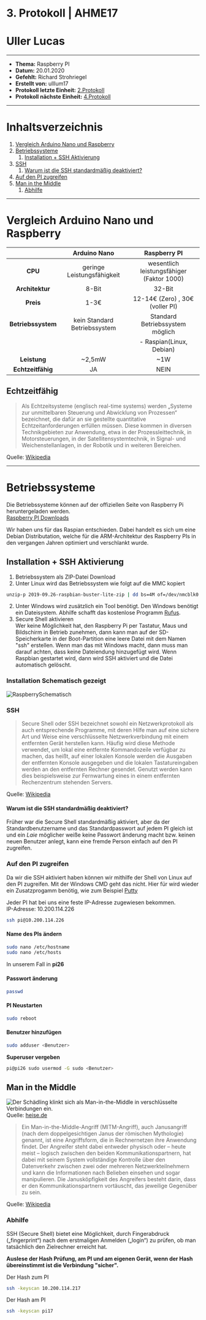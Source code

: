 # 3. Protokoll | AHME17
# Uller Lucas
--------------------------------------------------------------------------
* **Thema:** Raspberry PI
* **Datum:** 20.01.2020
* **Gefehlt:** Richard Strohriegel
* **Erstellt von:** ulllum17
* **Protokoll letzte Einheit:** [2.Protokoll](https://github.com/HTLMechatronics/m17-3ahme-la1-sx/blob/ulllum17/ulllum17/protokolle/protokoll-2_2019-10-14_ulllum17.md) 
* **Protokoll nächste Einheit:** [4.Protokoll](https://github.com/HTLMechatronics/m17-3ahme-la1-sx/blob/ulllum17/ulllum17/protokolle/protokoll-4_2020_01_27_ulllum17.md)
--------------------------------------------------------------------------
# Inhaltsverzeichnis
1. [Vergleich Arduino Nano und Raspberry](#vergleich-arduino-nano-und-raspberry)    
1. [Betriebssysteme](#betriebssysteme)    
   1. [Installation + SSH Aktivierung](#installation--ssh-aktivierung)    
1. [SSH](#ssh)    
   1. [Warum ist die SSH standardmäßig deaktiviert?](#warum-ist-die-ssh-standardmäßig-deaktiviert)   
1. [Auf den PI zugreifen](#auf-den-pi-zugreifen)   
1. [Man in the Middle](#man-in-the-middle)    
   1. [Abhilfe](#abhilfe)   

--------------------------------------------------------------------------

# Vergleich Arduino Nano und Raspberry

|     | **Arduino Nano** | **Raspberry PI** | 
|:-----:|:--------------:|:--------------:|
| **CPU** |geringe Leistungsfähigkeit| wesentlich leistungsfähiger (Faktor 1000)|
|**Architektur**|8-Bit|32-Bit|
|**Preis**| 1-3€                     |  12-14€ (Zero) , 30€ (voller PI)|
|**Betriebssystem**| kein Standard Betriebssystem| Standard Betriebssystem möglich|
| | |- Raspian(Linux, Debian)|
|**Leistung**|~2,5mW|~1W|
|**Echtzeitfähig**|JA|NEIN|

## Echtzeitfähig 
>Als Echtzeitsysteme (englisch real-time systems) werden „Systeme zur unmittelbaren Steuerung und Abwicklung von Prozessen“ bezeichnet, die dafür an sie gestellte quantitative Echtzeitanforderungen erfüllen müssen. Diese kommen in diversen Technikgebieten zur Anwendung, etwa in der Prozessleittechnik, in Motorsteuerungen, in der Satellitensystemtechnik, in Signal- und Weichenstellanlagen, in der Robotik und in weiteren Bereichen.

Quelle: [Wikipedia](https://de.wikipedia.org/wiki/Echtzeitsystem)

--------------------------------------------------------------------------
# Betriebssysteme

Die Betriebssysteme können auf der offiziellen Seite von Raspberry Pi heruntergeladen werden.   
[Raspberry PI Downloads](https://raspberrypi.org/downloads)

Wir haben uns für das Raspian entschieden. Dabei handelt es sich um eine Debian Distributation, welche für die ARM-Architektur des Raspberry PIs in den vergangen Jahren optimiert und verschlankt wurde.

## Installation + SSH Aktivierung

1. Betriebssystem als ZIP-Datei Download
1. Unter Linux wird das Betriebssystem wie folgt auf die MMC kopiert

````bash
unzip-p 2019-09.26-raspbian-buster-lite-zip | dd bs=4M of=/dev/nmcblk0
````
2. Unter Windows wird zusätzlich ein Tool benötigt. Den Windows benötigt ein Dateisystem. Abhilfe schafft das kostenlose Programm [Rufus](https://rufus.ie/).
1. Secure Shell aktivieren   
Wer keine Möglichkeit hat, den Raspberry Pi per Tastatur, Maus und Bildschirm in Betrieb zunehmen, dann kann man auf der SD-Speicherkarte in der Boot-Partition eine leere Datei mit dem Namen "ssh" erstellen. Wenn man das mit Windows macht, dann muss man darauf achten, dass keine Dateiendung hinzugefügt wird.
Wenn Raspbian gestartet wird, dann wird SSH aktiviert und die Datei automatisch gelöscht.

### Installation Schematisch gezeigt

![RaspberrySchematisch](https://user-images.githubusercontent.com/55395678/73013794-4753cc00-3e19-11ea-9a84-21c90a1883c3.png)

### SSH
>Secure Shell oder SSH bezeichnet sowohl ein Netzwerkprotokoll als auch entsprechende Programme, mit deren Hilfe man auf eine sichere Art und Weise eine verschlüsselte Netzwerkverbindung mit einem entfernten Gerät herstellen kann. Häufig wird diese Methode verwendet, um lokal eine entfernte Kommandozeile verfügbar zu machen, das heißt, auf einer lokalen Konsole werden die Ausgaben der entfernten Konsole ausgegeben und die lokalen Tastatureingaben werden an den entfernten Rechner gesendet. Genutzt werden kann dies beispielsweise zur Fernwartung eines in einem entfernten Rechenzentrum stehenden Servers.  

Quelle: [Wikipedia](https://de.wikipedia.org/wiki/Secure_Shell)

#### Warum ist die SSH standardmäßig deaktiviert? 
Früher war die Secure Shell standardmäßig aktiviert, aber da der Standardbenutzername und das Standardpasswort auf jedem PI gleich ist und ein *Laie* möglicher weiße keine Passwort änderung macht bzw. keinen neuen Benutzer anlegt, kann eine fremde Person einfach auf den PI zugreifen.

### Auf den PI zugreifen

Da wir die SSH aktiviert haben können wir mithilfe der Shell von Linux auf den PI zugreifen. Mit der Windows CMD geht das nicht. Hier für wird wieder ein Zusatzprogamm benötig, wie zum Beispiel [Putty](https://www.putty.org/)

Jeder PI hat bei uns eine feste IP-Adresse zugewiesen bekommen.   
IP-Adresse: 10.200.114.226
````bash
ssh pi@10.200.114.226
````

#### Name des PIs ändern
````bash
sudo nano /etc/hostname
sudo nano /etc/hosts
````
In unserem Fall in **pi26**

#### Passwort änderung
````bash
passwd
````

#### PI Neustarten
````bash
sudo reboot
````

#### Benutzer hinzufügen

````bash
sudo adduser <Benutzer>
````
**Superuser vergeben**
````bash
pi@pi26 sudo usermod -G sudo <Benutzer>
````


## Man in the Middle

![Der Schädling klinkt sich als Man-in-the-Middle in verschlüsselte Verbindungen ein.](https://www.heise.de/security/imgs/07/2/4/5/6/8/3/2/fortnite-schaubild-bb26f320820ea282.png)
Quelle: [heise.de](https://www.heise.de/security/artikel/Man-in-the-Middle-Angriff-Online-Zocker-im-Visier-von-Online-Kriminellen-4101275.html)

>Ein Man-in-the-Middle-Angriff (MITM-Angriff), auch Janusangriff (nach dem doppelgesichtigen Janus der römischen Mythologie) genannt, ist eine Angriffsform, die in Rechnernetzen ihre Anwendung findet. Der Angreifer steht dabei entweder physisch oder – heute meist – logisch zwischen den beiden Kommunikationspartnern, hat dabei mit seinem System vollständige Kontrolle über den Datenverkehr zwischen zwei oder mehreren Netzwerkteilnehmern und kann die Informationen nach Belieben einsehen und sogar manipulieren. Die Janusköpfigkeit des Angreifers besteht darin, dass er den Kommunikationspartnern vortäuscht, das jeweilige Gegenüber zu sein.

Quelle: [Wikipedia](https://de.wikipedia.org/wiki/Man-in-the-Middle-Angriff)

### Abhilfe

SSH (Secure Shell) bietet eine Möglichkeit, durch Fingerabdruck („fingerprint“) nach dem erstmaligen Anmelden („login“) zu prüfen, ob man tatsächlich den Zielrechner erreicht hat.

**Auslese der Hash Prüfung, am PI und am eigenen Gerät, wenn der Hash übereinstimmt ist die Verbindung "sicher".**

Der Hash zum PI
````bash
ssh -keyscan 10.200.114.217
````
Der Hash am PI
````bash
ssh -keyscan pi17
````




